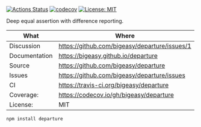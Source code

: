 [![Actions Status](https://github.com/bigeasy/departure/workflows/Node%20CI/badge.svg)](https://github.com/bigeasy/departure/actions)
[![codecov](https://codecov.io/gh/bigeasy/departure/branch/master/graph/badge.svg)](https://codecov.io/gh/bigeasy/departure)
[![License: MIT](https://img.shields.io/badge/License-MIT-yellow.svg)](https://opensource.org/licenses/MIT)

Deep equal assertion with difference reporting.

| What          | Where                                         |
| --- | --- |
| Discussion    | https://github.com/bigeasy/departure/issues/1 |
| Documentation | https://bigeasy.github.io/departure           |
| Source        | https://github.com/bigeasy/departure          |
| Issues        | https://github.com/bigeasy/departure/issues   |
| CI            | https://travis-ci.org/bigeasy/departure       |
| Coverage:     | https://codecov.io/gh/bigeasy/departure       |
| License:      | MIT                                           |


```
npm install departure
```
